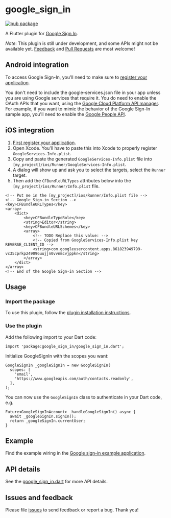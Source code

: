 # google_sign_in

[![pub package](https://img.shields.io/pub/v/google_sign_in.svg)](https://pub.dartlang.org/packages/google_sign_in)

A Flutter plugin for [Google Sign In](https://developers.google.com/identity/).

*Note*: This plugin is still under development, and some APIs might not be available yet. [Feedback](https://github.com/flutter/flutter/issues) and [Pull Requests](https://github.com/flutter/plugins/pulls) are most welcome!

## Android integration

To access Google Sign-In, you'll need to make sure to [register your
application](https://developers.google.com/mobile/add?platform=android).

You don't need to include the google-services.json file in your app unless you
are using Google services that require it. You do need to enable the OAuth APIs
that you want, using the [Google Cloud Platform API
manager](https://console.developers.google.com/). For example, if you
want to mimic the behavior of the Google Sign-In sample app, you'll need to
enable the [Google People API](https://developers.google.com/people/).

## iOS integration

1. [First register your application](https://developers.google.com/mobile/add?platform=ios).
2. Open Xcode. You'll have to paste this into Xcode to properly register `GoogleServices-Info.plist`.
3. Copy and paste the generated `GoogleServices-Info.plist` file into `[my_project]/ios/Runner/GoogleServices-Info.plist`.
4. A dialog will show up and ask you to select the targets, select the `Runner` target.  
5. Then add the `CFBundleURLTypes` attributes below into the `[my_project]/ios/Runner/Info.plist` file.  

```
<!-- Put me in the [my_project]/ios/Runner/Info.plist file -->
<!-- Google Sign-in Section -->
<key>CFBundleURLTypes</key>
<array>
	<dict>
		<key>CFBundleTypeRole</key>
		<string>Editor</string>
		<key>CFBundleURLSchemes</key>
		<array>
			<!-- TODO Replace this value: -->
			<!-- Copied from GoogleServices-Info.plist key REVERSE_CLIENT_ID -->
			<string>com.googleusercontent.apps.861823949799-vc35cprkp249096uujjn0vvnmcvjppkn</string>
		</array>
	</dict>
</array>
<!-- End of the Google Sign-in Section -->
```

## Usage

### Import the package
To use this plugin, follow the [plugin installation instructions](https://pub.dartlang.org/packages/google_sign_in#pub-pkg-tab-installing).

### Use the plugin
Add the following import to your Dart code:

```
import 'package:google_sign_in/google_sign_in.dart';
```

Initialize GoogleSignIn with the scopes you want:

```
GoogleSignIn _googleSignIn = new GoogleSignIn(
  scopes: [
    'email',
    'https://www.googleapis.com/auth/contacts.readonly',
  ],
);
```

You can now use the `GoogleSignIn` class to authenticate in your Dart code, e.g. 

```
Future<GoogleSignInAccount> _handleGoogleSignIn() async {
  await _googleSignIn.signIn();
  return _googleSignIn.currentUser;
}
```

## Example

Find the example wiring in the [Google sign-in example application](https://github.com/flutter/plugins/blob/master/packages/google_sign_in/example/lib/main.dart).

## API details

See the [google_sign_in.dart](https://github.com/flutter/plugins/blob/master/packages/google_sign_in/lib/google_sign_in.dart) for more API details.

## Issues and feedback

Please file [issues](https://github.com/flutter/flutter/issues/new)
to send feedback or report a bug. Thank you!
